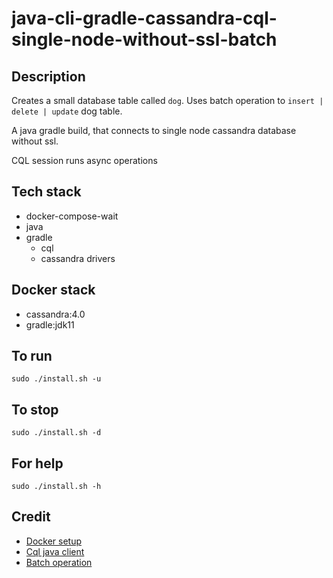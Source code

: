 # java-cli-gradle-cassandra-cql-single-node-without-ssl-batch

## Description
Creates a small database table
called `dog`. Uses batch operation to `insert | delete | update` dog table.

A java gradle build, that connects to single node
cassandra database without ssl.

CQL session runs async operations

## Tech stack
- docker-compose-wait
- java
- gradle
  - cql
  - cassandra drivers

## Docker stack
- cassandra:4.0
- gradle:jdk11

## To run
`sudo ./install.sh -u`

## To stop
`sudo ./install.sh -d`

## For help
`sudo ./install.sh -h`

## Credit
- [Docker setup](https://2much2learn.com/setting-up-cassandra-with-docker/)
- [Cql java client](https://github.com/eugenp/tutorials/tree/master/persistence-modules/java-cassandra)
- [Batch operation](https://www.tutorialspoint.com/cassandra/cassandra_batch.htm)
